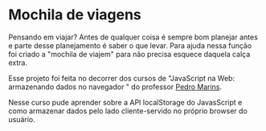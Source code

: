 # Mochila de viagens

Pensando em viajar? Antes de qualquer coisa é sempre bom planejar antes e parte desse planejamento é saber o que levar. Para ajuda nessa função foi criado a "mochila de viajem" para não precisa esquece daquela calça extra.

Esse projeto foi feita no decorrer dos cursos de "JavaScript na Web: armazenando dados no navegador
" do professor [Pedro Marins](https://github.com/pedromarins).

Nesse curso pude aprender sobre a API localStorage do JavasScript e como armazenar dados pelo lado cliente-servido no próprio browser do usuário. 
